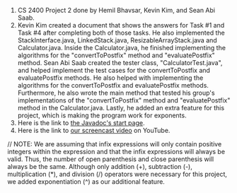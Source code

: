 1. CS 2400 Project 2 done by Hemil Bhavsar, Kevin Kim, and Sean Abi Saab.
2. Kevin Kim created a document that shows the answers for Task #1 and Task #4 after completing both of those tasks. He also implemented the StackInterface.java, LinkedStack.java, ResizableArrayStack.java and Calculator.java. Inside the Calculator.java, he finished implementing the algorithms for the "convertToPostfix" method and "evaluatePostfix" method. Sean Abi Saab created the tester class, "CalculatorTest.java", and helped implement the test cases for the convertToPostfix and evaluatePostfix methods. He also helped with implementing the algorithms for the convertToPostfix and evaluatePostfix methods. Furthermore, he also wrote the main method that tested his group's implementations of the "convertToPostfix" method and "evaluatePostfix" method in the Calculator.java. Lastly, he added an extra feature for this project, which is making the program work for exponents.
3. Here is the link to [the Javadoc's start page](). 
4. Here is the link to [our screencast video]() on YouTube.

// NOTE: We are assuming that infix expressions will only contain positive integers within the expression and that the infix expressions will always be valid. Thus, the number of open parenthesis and close parenthesis will always be the same. Although only addition (+), subtraction (-), multiplication (*), and division (/) operators were necessary for this project, we added exponentiation (^) as our additional feature. 
